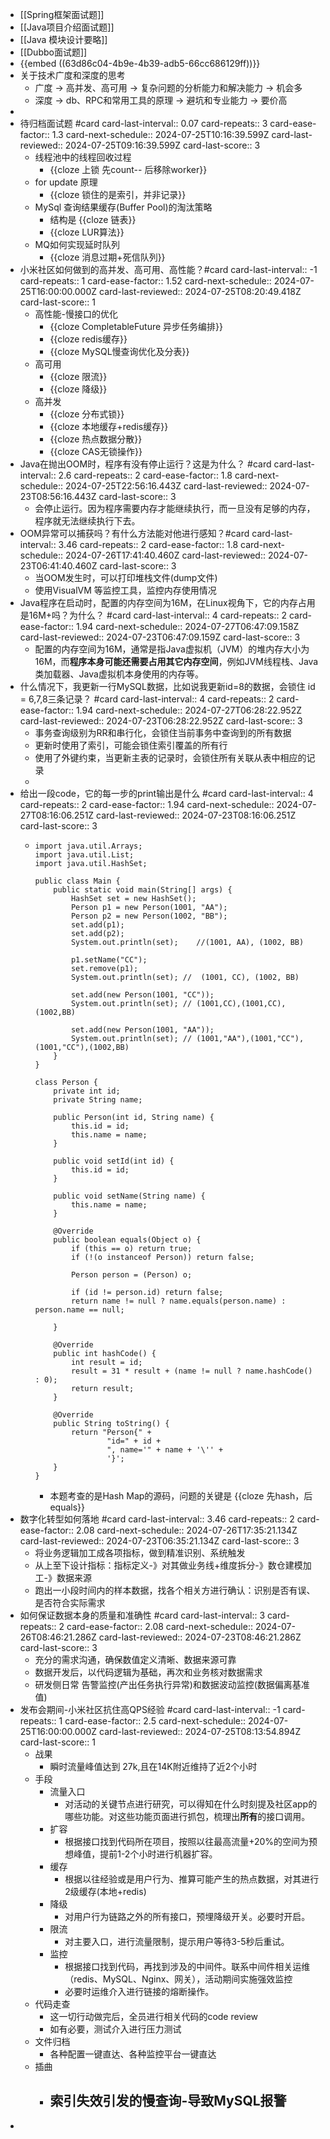 - [[Spring框架面试题]]
- [[Java项目介绍面试题]]
- [[Java 模块设计要略]]
- [[Dubbo面试题]]
- {{embed ((63d86c04-4b9e-4b39-adb5-66cc686129ff))}}
- 关于技术广度和深度的思考
	- 广度 -> 高并发、高可用 -> 复杂问题的分析能力和解决能力 -> 机会多
	- 深度 -> db、RPC和常用工具的原理 -> 避坑和专业能力 -> 要价高
-
- 待归档面试题 #card
  card-last-interval:: 0.07
  card-repeats:: 3
  card-ease-factor:: 1.3
  card-next-schedule:: 2024-07-25T10:16:39.599Z
  card-last-reviewed:: 2024-07-25T09:16:39.599Z
  card-last-score:: 3
	- 线程池中的线程回收过程
		- {{cloze 上锁 先count-- 后移除worker}}
	- for update 原理
		- {{cloze 锁住的是索引，并非记录}}
	- MySql 查询结果缓存(Buffer Pool)的淘汰策略
		- 结构是 {{cloze 链表}}
		- {{cloze LUR算法}}
	- MQ如何实现延时队列
		- {{cloze 消息过期+死信队列}}
- 小米社区如何做到的高并发、高可用、高性能？#card
  card-last-interval:: -1
  card-repeats:: 1
  card-ease-factor:: 1.52
  card-next-schedule:: 2024-07-25T16:00:00.000Z
  card-last-reviewed:: 2024-07-25T08:20:49.418Z
  card-last-score:: 1
	- 高性能-慢接口的优化
		- {{cloze CompletableFuture 异步任务编排}}
		- {{cloze redis缓存}}
		- {{cloze MySQL慢查询优化及分表}}
	- 高可用
		- {{cloze 限流}}
		- {{cloze 降级}}
	- 高并发
		- {{cloze 分布式锁}}
		- {{cloze 本地缓存+redis缓存}}
		- {{cloze 热点数据分散}}
		- {{cloze CAS无锁操作}}
- Java在抛出OOM时，程序有没有停止运行？这是为什么？ #card
  card-last-interval:: 2.6
  card-repeats:: 2
  card-ease-factor:: 1.8
  card-next-schedule:: 2024-07-25T22:56:16.443Z
  card-last-reviewed:: 2024-07-23T08:56:16.443Z
  card-last-score:: 3
	- 会停止运行。因为程序需要内存才能继续执行，而一旦没有足够的内存，程序就无法继续执行下去。
- OOM异常可以捕获吗？有什么方法能对他进行感知？#card
  card-last-interval:: 3.46
  card-repeats:: 2
  card-ease-factor:: 1.8
  card-next-schedule:: 2024-07-26T17:41:40.460Z
  card-last-reviewed:: 2024-07-23T06:41:40.460Z
  card-last-score:: 3
	- 当OOM发生时，可以打印堆栈文件(dump文件)
	- 使用VisualVM 等监控工具，监控内存使用情况
- Java程序在启动时，配置的内存空间为16M，在Linux视角下，它的内存占用是16M+吗？为什么？ #card
  card-last-interval:: 4
  card-repeats:: 2
  card-ease-factor:: 1.94
  card-next-schedule:: 2024-07-27T06:47:09.158Z
  card-last-reviewed:: 2024-07-23T06:47:09.159Z
  card-last-score:: 3
	- 配置的内存空间为16M，通常是指Java虚拟机（JVM）的堆内存大小为16M，而**程序本身可能还需要占用其它内存空间**，例如JVM线程栈、Java类加载器、Java虚拟机本身使用的内存等。
- 什么情况下，我更新一行MySQL数据，比如说我更新id=8的数据，会锁住 id = 6,7,8三条记录？ #card
  card-last-interval:: 4
  card-repeats:: 2
  card-ease-factor:: 1.94
  card-next-schedule:: 2024-07-27T06:28:22.952Z
  card-last-reviewed:: 2024-07-23T06:28:22.952Z
  card-last-score:: 3
	- 事务查询级别为RR和串行化，会锁住当前事务中查询到的所有数据
	- 更新时使用了索引，可能会锁住索引覆盖的所有行
	- 使用了外键约束，当更新主表的记录时，会锁住所有关联从表中相应的记录
	-
- 给出一段code，它的每一步的print输出是什么 #card
  card-last-interval:: 4
  card-repeats:: 2
  card-ease-factor:: 1.94
  card-next-schedule:: 2024-07-27T08:16:06.251Z
  card-last-reviewed:: 2024-07-23T08:16:06.251Z
  card-last-score:: 3
	- ```
	  import java.util.Arrays;
	  import java.util.List;
	  import java.util.HashSet;
	  
	  public class Main {
	      public static void main(String[] args) {
	          HashSet set = new HashSet();
	          Person p1 = new Person(1001, "AA");
	          Person p2 = new Person(1002, "BB");
	          set.add(p1);
	          set.add(p2);
	          System.out.println(set);    //(1001, AA), (1002, BB)
	  	
	          p1.setName("CC"); 
	          set.remove(p1);
	          System.out.println(set); //  (1001, CC), (1002, BB)
	  	
	          set.add(new Person(1001, "CC"));
	          System.out.println(set); // (1001,CC),(1001,CC),(1002,BB)
	  
	          set.add(new Person(1001, "AA"));
	          System.out.println(set); // (1001,"AA"),(1001,"CC"),(1001,"CC"),(1002,BB)
	      }
	  }
	  
	  class Person {
	      private int id;
	      private String name;
	  
	      public Person(int id, String name) {
	          this.id = id;
	          this.name = name;
	      }
	  
	      public void setId(int id) {
	          this.id = id;
	      }
	  
	      public void setName(String name) {
	          this.name = name;
	      }
	  
	      @Override
	      public boolean equals(Object o) {
	          if (this == o) return true;
	          if (!(o instanceof Person)) return false;
	  
	          Person person = (Person) o;
	  
	          if (id != person.id) return false;
	          return name != null ? name.equals(person.name) : person.name == null;
	  
	      }
	  
	      @Override
	      public int hashCode() {
	          int result = id;
	          result = 31 * result + (name != null ? name.hashCode() : 0);
	          return result;
	      }
	  
	      @Override
	      public String toString() {
	          return "Person{" +
	                  "id=" + id +
	                  ", name='" + name + '\'' +
	                  '}';
	      }
	  }
	  ```
		- 本题考查的是Hash Map的源码，问题的关键是 {{cloze 先hash，后equals}}
- 数字化转型如何落地 #card
  card-last-interval:: 3.46
  card-repeats:: 2
  card-ease-factor:: 2.08
  card-next-schedule:: 2024-07-26T17:35:21.134Z
  card-last-reviewed:: 2024-07-23T06:35:21.134Z
  card-last-score:: 3
	- 将业务逻辑加工成各项指标，做到精准识别、系统触发
	- 从上至下设计指标：指标定义-》对其做业务线+维度拆分-》数仓建模加工-》数据来源
	- 跑出一小段时间内的样本数据，找各个相关方进行确认：识别是否有误、是否符合实际需求
- 如何保证数据本身的质量和准确性 #card
  card-last-interval:: 3
  card-repeats:: 2
  card-ease-factor:: 2.08
  card-next-schedule:: 2024-07-26T08:46:21.286Z
  card-last-reviewed:: 2024-07-23T08:46:21.286Z
  card-last-score:: 3
	- 充分的需求沟通，确保数值定义清晰、数据来源可靠
	- 数据开发后，以代码逻辑为基础，再次和业务核对数据需求
	- 研发侧日常 告警监控(产出任务执行异常)和数据波动监控(数据偏离基准值)
- 发布会期间-小米社区抗住高QPS经验 #card
  card-last-interval:: -1
  card-repeats:: 1
  card-ease-factor:: 2.5
  card-next-schedule:: 2024-07-25T16:00:00.000Z
  card-last-reviewed:: 2024-07-25T08:13:54.894Z
  card-last-score:: 1
	- 战果
		- 瞬时流量峰值达到 27k,且在14K附近维持了近2个小时
	- 手段
		- 流量入口
			- 对活动的关键节点进行研究，可以得知在什么时刻提及社区app的哪些功能。对这些功能页面进行抓包，梳理出**所有**的接口调用。
		- 扩容
			- 根据接口找到代码所在项目，按照以往最高流量+20%的空间为预想峰值，提前1-2个小时进行机器扩容。
		- 缓存
			- 根据以往经验或是用户行为、推算可能产生的热点数据，对其进行2级缓存(本地+redis)
		- 降级
			- 对用户行为链路之外的所有接口，预埋降级开关。必要时开启。
		- 限流
			- 对主要入口，进行流量限制，提示用户等待3-5秒后重试。
		- 监控
			- 根据接口找到代码，再找到涉及的中间件。联系中间件相关运维（redis、MySQL、Nginx、网关），活动期间实施强效监控
			- 必要时运维介入进行链接的熔断操作。
	- 代码走查
		- 这一切行动做完后，全员进行相关代码的code review
		- 如有必要，测试介入进行压力测试
	- 文件归档
		- 各种配置一键直达、各种监控平台一键直达
	- 插曲
		- 索引失效引发的慢查询-导致MySQL报警
			-
-